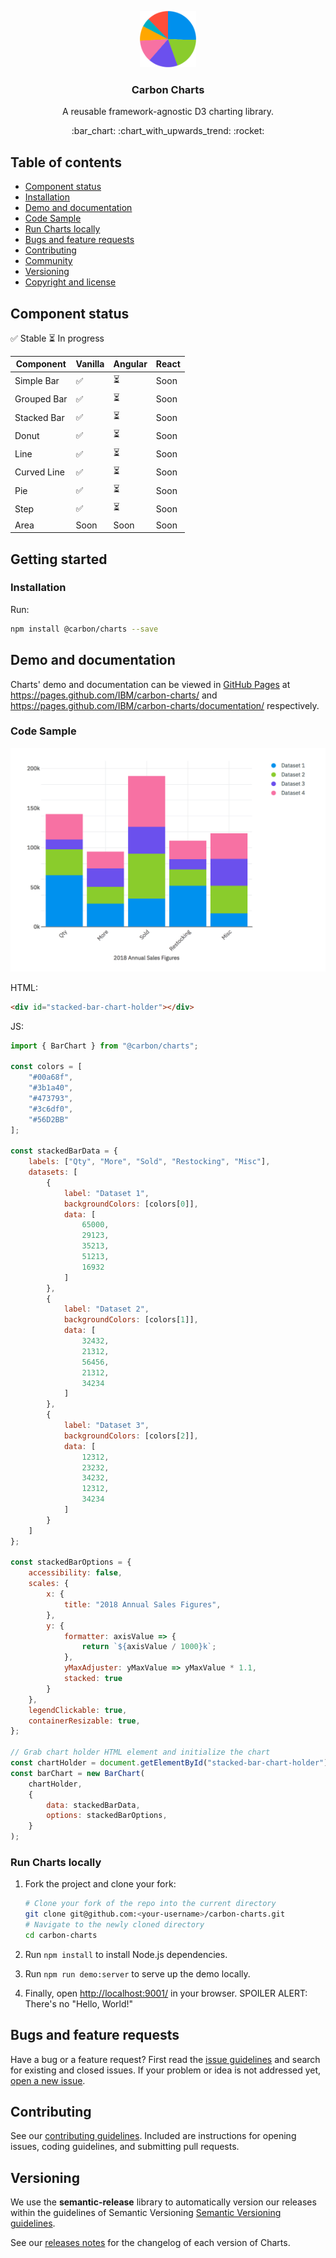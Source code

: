 <p align="center">
	<a href="https://pages.github.com/IBM/carbon-charts/">
		<img src="packages/core/src/assets/logo.png" alt="Carbon Charts" width=90 height=90 />
	</a>
	<h3 align="center">Carbon Charts</h3>
	<p align="center">
		A reusable framework-agnostic D3 charting library.
	</p>
	<p align="center">
		:bar_chart: :chart_with_upwards_trend: :rocket:
	</p>
</p>

## Table of contents

- [Component status](#component-status)
- [Installation](#installation)
- [Demo and documentation](#demo-and-documentation)
- [Code Sample](#code-sample)
- [Run Charts locally](#run-charts-locally)
- [Bugs and feature requests](#bugs-and-feature-requests)
- [Contributing](#contributing)
- [Community](#community)
- [Versioning](#versioning)
- [Copyright and license](#copyright-and-license)

## Component status
:white_check_mark: Stable :hourglass_flowing_sand: In progress

| Component   | Vanilla            | Angular                  | React |
|-------------|--------------------|--------------------------|-------|
| Simple Bar  | :white_check_mark: | :hourglass_flowing_sand: | Soon  |
| Grouped Bar | :white_check_mark: | :hourglass_flowing_sand: | Soon  |
| Stacked Bar | :white_check_mark: | :hourglass_flowing_sand: | Soon  |
| Donut       | :white_check_mark: | :hourglass_flowing_sand: | Soon  |
| Line        | :white_check_mark: | :hourglass_flowing_sand: | Soon  |
| Curved Line | :white_check_mark: | :hourglass_flowing_sand: | Soon  |
| Pie         | :white_check_mark: | :hourglass_flowing_sand: | Soon  |
| Step        | :white_check_mark: | :hourglass_flowing_sand: | Soon  |
| Area        | Soon               | Soon                     | Soon  |

## Getting started

### Installation

Run:
```bash
npm install @carbon/charts --save
```

## Demo and documentation

Charts' demo and documentation can be viewed in [GitHub Pages](https://pages.github.com/IBM/carbon-charts/) at <https://pages.github.com/IBM/carbon-charts/> and <https://pages.github.com/IBM/carbon-charts/documentation/> respectively.

### Code Sample
<p align="center">
	<img src="packages/core/src/assets/demo-stacked-bar.jpg" alt="Stacked Bar Chart" width=600 />
</p>

HTML:
```html
<div id="stacked-bar-chart-holder"></div>
```

JS:
```js
import { BarChart } from "@carbon/charts";

const colors = [
	"#00a68f",
	"#3b1a40",
	"#473793",
	"#3c6df0",
	"#56D2BB"
];

const stackedBarData = {
	labels: ["Qty", "More", "Sold", "Restocking", "Misc"],
	datasets: [
		{
			label: "Dataset 1",
			backgroundColors: [colors[0]],
			data: [
				65000,
				29123,
				35213,
				51213,
				16932
			]
		},
		{
			label: "Dataset 2",
			backgroundColors: [colors[1]],
			data: [
				32432,
				21312,
				56456,
				21312,
				34234
			]
		},
		{
			label: "Dataset 3",
			backgroundColors: [colors[2]],
			data: [
				12312,
				23232,
				34232,
				12312,
				34234
			]
		}
	]
};

const stackedBarOptions = {
	accessibility: false,
	scales: {
		x: {
			title: "2018 Annual Sales Figures",
		},
		y: {
			formatter: axisValue => {
				return `${axisValue / 1000}k`;
			},
			yMaxAdjuster: yMaxValue => yMaxValue * 1.1,
			stacked: true
		}
	},
	legendClickable: true,
	containerResizable: true,
};

// Grab chart holder HTML element and initialize the chart
const chartHolder = document.getElementById("stacked-bar-chart-holder");
const barChart = new BarChart(
	chartHolder,
	{
		data: stackedBarData,
		options: stackedBarOptions,
	}
);
```

### Run Charts locally
1. Fork the project and clone your fork:

   ```bash
   # Clone your fork of the repo into the current directory
   git clone git@github.com:<your-username>/carbon-charts.git
   # Navigate to the newly cloned directory
   cd carbon-charts
   ```

2. Run `npm install` to install Node.js dependencies.
3. Run `npm run demo:server` to serve up the demo locally.
4. Finally, open <http://localhost:9001/> in your browser. SPOILER ALERT: There's no "Hello, World!"

## Bugs and feature requests

Have a bug or a feature request? First read the [issue guidelines](https://github.com/IBM/carbon-charts/blob/master/CONTRIBUTING.md#issue-guidelines) and search for existing and closed issues. If your problem or idea is not addressed yet, [open a new issue](https://github.com/IBM/carbon-charts/issues/new).

## Contributing

See our [contributing guidelines](https://github.com/IBM/carbon-charts/blob/master/CONTRIBUTING.md). Included are instructions for opening issues, coding guidelines, and submitting pull requests.

<!-- ## Community

Get updates on Charts' development and chat with the core team and community. -->

## Versioning

We use the **semantic-release** library to automatically version our releases within the guidelines of Semantic Versioning [Semantic Versioning guidelines](http://semver.org/).

See our [releases notes](https://github.com/IBM/carbon-charts/releases) for the changelog of each version of Charts.
